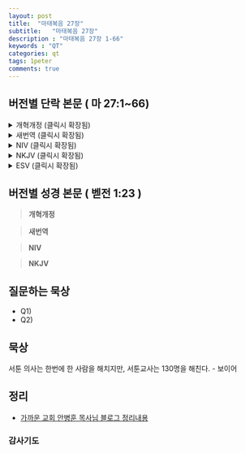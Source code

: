 ```yaml
---
layout: post
title:  "마태복음 27장"
subtitle:   "마태복음 27장"
description : "마태복음 27장 1-66"
keywords : "QT"
categories: qt
tags: 1peter
comments: true
---
```


## 버전별 단락 본문 ( 마 27:1~66)

<details>
<summary> 개혁개정 (클릭시 확장됨)</summary>
<div markdown="1">

>* 1 :  
새벽에 모든 대제사장과 백성의 장로들이 예수를 죽이려고 함께 의논하고
>* 2 :  
결박하여 끌고 가서 총독 빌라도에게 넘겨 주니라
>* 3 :  
그 때에 예수를 판 유다가 그의 정죄됨을 보고 스스로 뉘우쳐 그 은 삼십을 대제사장들과 장로들에게 도로 갖다 주며
>* 4 :  
이르되 내가 무죄한 피를 팔고 죄를 범하였도다 하니 그들이 이르되 그것이 우리에게 무슨 상관이냐 네가 당하라 하거늘
>* 5 :  
유다가 은을 성소에 던져 넣고 물러가서 스스로 목매어 죽은지라
>* 6 :  
대제사장들이 그 은을 거두며 이르되 이것은 핏값이라 성전고에 넣어 둠이 옳지 않다 하고
>* 7 :  
의논한 후 이것으로 토기장이의 밭을 사서 나그네의 묘지를 삼았으니
>* 8 :  
그러므로 오늘날까지 그 밭을 피밭이라 일컫느니라
>* 9 :  
이에 선지자 예레미야를 통하여 하신 말씀이 이루어졌나니 일렀으되 그들이 그 가격 매겨진 자 곧 이스라엘 자손 중에서 가격 매긴 자의 가격 곧 은 삼십을 가지고
>* 10 :  
토기장이의 밭 값으로 주었으니 이는 주께서 내게 명하신 바와 같으니라 하였더라
>* 11 :  
예수께서 총독 앞에 섰으매 총독이 물어 이르되 네가 유대인의 왕이냐 예수께서 대답하시되 네 말이 옳도다 하시고
>* 12 :  
대제사장들과 장로들에게 고발을 당하되 아무 대답도 아니하시는지라
>* 13 :  
이에 빌라도가 이르되 그들이 너를 쳐서 얼마나 많은 것으로 증언하는지 듣지 못하느냐 하되
>* 14 :  
한 마디도 대답하지 아니하시니 총독이 크게 놀라워하더라
>* 15 :  
명절이 되면 총독이 무리의 청원대로 죄수 한 사람을 놓아 주는 전례가 있더니
>* 16 :  
그 때에 바라바라 하는 유명한 죄수가 있는데
>* 17 :  
그들이 모였을 때에 빌라도가 물어 이르되 너희는 내가 누구를 너희에게 놓아 주기를 원하느냐 바라바냐 그리스도라 하는 예수냐 하니
>* 18 :  
이는 그가 그들의 시기로 예수를 넘겨 준 줄 앎이더라
>* 19 :  
총독이 재판석에 앉았을 때에 그의 아내가 사람을 보내어 이르되 저 옳은 사람에게 아무 상관도 하지 마옵소서 오늘 꿈에 내가 그 사람으로 인하여 애를 많이 태웠나이다 하더라
>* 20 :  
대제사장들과 장로들이 무리를 권하여 바라바를 달라 하게 하고 예수를 죽이자 하게 하였더니
>* 21 :  
총독이 대답하여 이르되 둘 중의 누구를 너희에게 놓아 주기를 원하느냐 이르되 바라바로소이다
>* 22 :  
빌라도가 이르되 그러면 그리스도라 하는 예수를 내가 어떻게 하랴 그들이 다 이르되 십자가에 못 박혀야 하겠나이다
>* 23 :  
빌라도가 이르되 어찜이냐 무슨 악한 일을 하였느냐 그들이 더욱 소리 질러 이르되 십자가에 못 박혀야 하겠나이다 하는지라
>* 24 :  
빌라도가 아무 성과도 없이 도리어 민란이 나려는 것을 보고 물을 가져다가 무리 앞에서 손을 씻으며 이르되 이 사람의 피에 대하여 나는 무죄하니 너희가 당하라
>* 25 :  
백성이 다 대답하여 이르되 그 피를 우리와 우리 자손에게 돌릴지어다 하거늘
>* 26 :  
이에 바라바는 그들에게 놓아 주고 예수는 채찍질하고 십자가에 못 박히게 넘겨 주니라
>* 27 :  
이에 총독의 군병들이 예수를 데리고 관정 안으로 들어가서 온 군대를 그에게로 모으고
>* 28 :  
그의 옷을 벗기고 홍포를 입히며
>* 29 :  
가시관을 엮어 그 머리에 씌우고 갈대를 그 오른손에 들리고 그 앞에서 무릎을 꿇고 희롱하여 이르되 유대인의 왕이여 평안할지어다 하며
>* 30 :  
그에게 침 뱉고 갈대를 빼앗아 그의 머리를 치더라
>* 31 :  
희롱을 다 한 후 홍포를 벗기고 도로 그의 옷을 입혀 십자가에 못 박으려고 끌고 나가니라
>* 32 :  
나가다가 시몬이란 구레네 사람을 만나매 그에게 예수의 십자가를 억지로 지워 가게 하였더라
>* 33 :  
골고다 즉 해골의 곳이라는 곳에 이르러
>* 34 :  
쓸개 탄 포도주를 예수께 주어 마시게 하려 하였더니 예수께서 맛보시고 마시고자 하지 아니하시더라
>* 35 :  
그들이 예수를 십자가에 못 박은 후에 그 옷을 제비 뽑아 나누고
>* 36 :  
거기 앉아 지키더라
>* 37 :  
그 머리 위에 이는 유대인의 왕 예수라 쓴 죄패를 붙였더라
>* 38 :  
이 때에 예수와 함께 강도 둘이 십자가에 못 박히니 하나는 우편에, 하나는 좌편에 있더라
>* 39 :  
지나가는 자들은 자기 머리를 흔들며 예수를 모욕하여
>* 40 :  
이르되 성전을 헐고 사흘에 짓는 자여 네가 만일 하나님의 아들이어든 자기를 구원하고 십자가에서 내려오라 하며
>* 41 :  
그와 같이 대제사장들도 서기관들과 장로들과 함께 희롱하여 이르되
>* 42 :  
그가 남은 구원하였으되 자기는 구원할 수 없도다 그가 이스라엘의 왕이로다 지금 십자가에서 내려올지어다 그리하면 우리가 믿겠노라
>* 43 :  
그가 하나님을 신뢰하니 하나님이 원하시면 이제 그를 구원하실지라 그의 말이 나는 하나님의 아들이라 하였도다 하며
>* 44 :  
함께 십자가에 못 박힌 강도들도 이와 같이 욕하더라
>* 45 :  
제육시로부터 온 땅에 어둠이 임하여 제구시까지 계속되더니
>* 46 :  
제구시쯤에 예수께서 크게 소리 질러 이르시되 엘리 엘리 라마 사박다니 하시니 이는 곧 나의 하나님, 나의 하나님, 어찌하여 나를 버리셨나이까 하는 뜻이라
>* 47 :  
거기 섰던 자 중 어떤 이들이 듣고 이르되 이 사람이 엘리야를 부른다 하고
>* 48 :  
그 중의 한 사람이 곧 달려가서 해면을 가져다가 신 포도주에 적시어 갈대에 꿰어 마시게 하거늘
>* 49 :  
그 남은 사람들이 이르되 가만 두라 엘리야가 와서 그를 구원하나 보자 하더라
>* 50 :  
예수께서 다시 크게 소리 지르시고 영혼이 떠나시니라
>* 51 :  
이에 성소 휘장이 위로부터 아래까지 찢어져 둘이 되고 땅이 진동하며 바위가 터지고
>* 52 :  
무덤들이 열리며 자던 성도의 몸이 많이 일어나되
>* 53 :  
예수의 부활 후에 그들이 무덤에서 나와서 거룩한 성에 들어가 많은 사람에게 보이니라
>* 54 :  
백부장과 및 함께 예수를 지키던 자들이 지진과 그 일어난 일들을 보고 심히 두려워하여 이르되 이는 진실로 하나님의 아들이었도다 하더라
>* 55 :  
예수를 섬기며 갈릴리에서부터 따라온 많은 여자가 거기 있어 멀리서 바라보고 있으니
>* 56 :  
그 중에는 막달라 마리아와 또 야고보와 요셉의 어머니 마리아와 또 세베대의 아들들의 어머니도 있더라
>* 57 :  
저물었을 때에 아리마대의 부자 요셉이라 하는 사람이 왔으니 그도 예수의 제자라
>* 58 :  
빌라도에게 가서 예수의 시체를 달라 하니 이에 빌라도가 내주라 명령하거늘
>* 59 :  
요셉이 시체를 가져다가 깨끗한 세마포로 싸서
>* 60 :  
바위 속에 판 자기 새 무덤에 넣어 두고 큰 돌을 굴려 무덤 문에 놓고 가니
>* 61 :  
거기 막달라 마리아와 다른 마리아가 무덤을 향하여 앉았더라
>* 62 :  
그 이튿날은 준비일 다음 날이라 대제사장들과 바리새인들이 함께 빌라도에게 모여 이르되
>* 63 :  
주여 저 속이던 자가 살아 있을 때에 말하되 내가 사흘 후에 다시 살아나리라 한 것을 우리가 기억하노니
>* 64 :  
그러므로 명령하여 그 무덤을 사흘까지 굳게 지키게 하소서 그의 제자들이 와서 시체를 도둑질하여 가고 백성에게 말하되 그가 죽은 자 가운데서 살아났다 하면 후의 속임이 전보다 더 클까 하나이다 하니
>* 65 :  
빌라도가 이르되 너희에게 경비병이 있으니 가서 힘대로 굳게 지키라 하거늘
>* 66 :  
그들이 경비병과 함께 가서 돌을 인봉하고 무덤을 굳게 지키니라

</div>
</details>

<details>
<summary> 새번역 (클릭시 확장됨)</summary>
<div markdown="1">

>* 1 :  
새벽이 되어서, 대제사장들과 백성의 장로들이 모두 예수를 죽이기로 결의하였다.
>* 2 :  
그들은 예수를 결박하여 끌고 가서, 총독 빌라도에게 넘겨주었다.
>* 3 :  
그 때에, 예수를 넘겨준 유다는, 그가 유죄 판결을 받으신 것을 보고 뉘우쳐, 그 은돈 서른 닢을 대제사장들과 장로들에게 돌려주고,
>* 4 :  
말하였다. "내가 죄 없는 피를 팔아 넘김으로 죄를 지었소." 그러나 그들은 "그것이 우리와 무슨 상관이요? 그대의 문제요" 하고 말하였다.
>* 5 :  
유다는 그 은돈을 성전에 내던지고 물러가서, 스스로 목을 매달아 죽었다.
>* 6 :  
대제사장들은 그 은돈을 거두고 말하였다. "이것은 피 값이니, 성전 금고에 넣으면 안 되오."
>* 7 :  
그들은 의논한 끝에, 그 돈으로 토기장이의 밭을 사서, 나그네들의 묘지로 사용하기로 하였다.
>* 8 :  
그 밭은 오늘날까지 피밭이라고 한다.
>* 9 :  
그래서 예언자 예레미야를 시켜서 하신 말씀이 이루어졌다. "그들이 은돈 서른 닢, 곧 이스라엘 자손이 값을 매긴 사람의 몸값을 받아서,
>* 10 :  
그것을 주고 토기장이의 밭을 샀으니, 주님께서 내게 지시하신 그대로다."
>* 11 :  
예수께서 총독 앞에 서시니, 총독이 예수께 물었다. "당신이 유대인의 왕이오?" 그러나 예수께서는 "당신이 그렇게 말하고 있소" 하고 말씀하셨다.
>* 12 :  
예수께서는 대제사장들과 장로들이 고발하는 말에는 아무 대답도 하지 않으셨다.
>* 13 :  
그 때에 빌라도가 예수께 말하였다. "사람들이 저렇게 여러 가지로 당신에게 불리한 증언을 하는데, 들리지 않소?"
>* 14 :  
예수께서 한 마디도, 단 한 가지 고발에도 대답하지 않으시니, 총독은 매우 이상히 여겼다.
>* 15 :  
명절 때마다 총독이 무리가 원하는 죄수 하나를 놓아주는 관례가 있었다.
>* 16 :  
그런데 그 때에 [예수] 바라바라고 하는 소문난 죄수가 있었다.
>* 17 :  
무리가 모였을 때에, 빌라도가 그들에게 말하였다. "여러분은, 내가 누구를 놓아주기를 바라오? 바라바 [예수]요? 그리스도라고 하는 예수요?"
>* 18 :  
빌라도는, 그들이 시기하여 예수를 넘겨주었음을 알았던 것이다.
>* 19 :  
빌라도가 재판석에 앉아 있을 때에, 그의 아내가 사람을 보내어 말을 전하였다. "당신은 그 옳은 사람에게 아무 관여도 하지 마세요. 지난 밤 꿈에 내가 그 사람 때문에 몹시 괴로웠어요."
>* 20 :  
그러나 대제사장들과 장로들은 무리를 구슬러서, 바라바를 놓아달라고 하고, 예수를 죽이라고 요청하게 하였다.
>* 21 :  
총독이 그들에게 물었다. "이 두 사람 가운데서, 누구를 놓아주기를 바라오?" 그들이 말하였다. "바라바요."
>* 22 :  
그 때에 빌라도가 그들에게 말하였다. "그러면 그리스도라고 하는 예수는, 나더러 어떻게 하라는 거요?" 그들이 모두 말하였다. "그를 십자가에 못박으시오."
>* 23 :  
빌라도가 말하였다. "정말 이 사람이 무슨 나쁜 일을 하였소?" 사람들이 더욱 큰 소리로 외쳤다. "십자가에 못박으시오."
>* 24 :  
빌라도는, 자기로서는 어찌할 도리가 없다는 것과 또 민란이 일어나려는 것을 보고, 물을 가져다가 무리 앞에서 손을 씻고 말하였다. "나는 이 사람의 피에 대하여 책임이 없으니, 여러분이 알아서 하시오."
>* 25 :  
그러자 온 백성이 대답하였다. "그 사람의 피를 우리와 우리 자손에게 돌리시오."
>* 26 :  
그래서 빌라도는 그들에게, 바라바는 놓아주고, 예수는 채찍질한 뒤에 십자가에 처형하라고 넘겨주었다.
>* 27 :  
총독의 병사들이 예수를 총독 관저로 끌고 들어가서, 온 부대를 다 그의 앞에 불러모았다.
>* 28 :  
그리고 예수의 옷을 벗기고, 주홍색 걸침 옷을 걸치게 한 다음에,
>* 29 :  
가시로 면류관을 엮어 그의 머리에 씌우고, 그의 오른손에 갈대를 들게 하였다. 그리고 그분 앞에 무릎을 꿇고, "유대인의 왕 만세!" 하고 말하면서 그를 희롱하였다.
>* 30 :  
또 그들은 그에게 침을 뱉고, 갈대를 빼앗아서, 머리를 쳤다.
>* 31 :  
이렇게 희롱한 다음에, 그들은 주홍 옷을 벗기고, 그의 옷을 도로 입혔다. 그리고 십자가에 못박으려고, 그를 끌고 나갔다.
>* 32 :  
그들은 나가다가, 시몬이라는 구레네 사람을 만나서, 강제로 예수의 십자가를 지고 가게 하였다.
>* 33 :  
그들은 골고다 곧 '해골 곳'이라는 곳에 이르러서,
>* 34 :  
포도주에 쓸개를 타서, 예수께 드려서 마시게 하였으나, 그는 그 맛을 보시고는, 마시려고 하지 않으셨다.
>* 35 :  
그들은 예수를 십자가에 못박고 나서, 제비를 뽑아서, 그의 옷을 나누어 가졌다.
>* 36 :  
그리고 거기에 앉아서, 그를 지키고 있었다.
>* 37 :  
그리고 그의 머리 위에는 "이 사람은 유대인의 왕 예수다" 이렇게 쓴 죄패를 붙였다.
>* 38 :  
그 때에 강도 두 사람이 예수와 함께 십자가에 못박혔는데, 하나는 그의 오른쪽에, 하나는 그의 왼쪽에 달렸다.
>* 39 :  
지나가는 사람들이 머리를 흔들면서, 예수를 모욕하여
>* 40 :  
말하였다. "성전을 허물고, 사흘만에 짓겠다던 사람아, 네가 하나님의 아들이거든, 너나 구원하여라. 십자가에서 내려와 보아라."
>* 41 :  
그와 같이, 대제사장들도 율법학자들과 장로들과 함께 조롱하면서 말하였다.
>* 42 :  
"그가 남은 구원하였으나, 자기는 구원하지 못하는가 보다! 그가 이스라엘 왕이시니, 지금 십자가에서 내려오시라지! 그러면 우리가 그를 믿을 터인데!
>* 43 :  
그가 하나님을 의지하였으니, 하나님이 원하시면, 이제 그를 구원하시라지. 그가 말하기를 '나는 하나님의 아들이다' 하였으니 말이다."
>* 44 :  
함께 십자가에 달린 강도들도 마찬가지로 예수를 욕하였다.
>* 45 :  
낮 열두 시부터 어둠이 온 땅을 덮어서, 오후 세 시까지 계속되었다.
>* 46 :  
세 시쯤에 예수께서 큰 소리로 부르짖어 말씀하셨다. "엘리 엘리 라마 사박다니?" 그것은 "나의 하나님, 나의 하나님, 어찌하여 나를 버리셨습니까?"라는 뜻이다.
>* 47 :  
거기에 서 있는 사람들 가운데 몇이 이 말을 듣고서 말하였다. "이 사람이 엘리야를 부르고 있다."
>* 48 :  
그러자 그들 가운데서 한 사람이 곧 달려가서 해면을 가져다가, 신 포도주에 적셔서, 갈대에 꿰어, 그에게 마시게 하였다.
>* 49 :  
그러나 다른 사람들은 "어디 엘리야가 와서, 그를 구하여 주나 두고 보자" 하고 말하였다.
>* 50 :  
예수께서 다시 큰 소리로 외치시고, 숨을 거두셨다.
>* 51 :  
그런데 보아라, 성전 휘장이 위에서 아래까지 두 폭으로 찢어졌다. 그리고 땅이 흔들리고, 바위가 갈라지고,
>* 52 :  
무덤이 열리고, 잠자던 많은 성도의 몸이 살아났다.
>* 53 :  
그리고 그들은, 예수께서 부활하신 뒤에, 무덤에서 나와, 거룩한 도성에 들어가서, 많은 사람에게 나타났다.
>* 54 :  
백부장과 그와 함께 예수를 지키는 사람들이, 지진과 여러 가지 일어난 일들을 보고, 몹시 두려워하여 말하기를 "참으로, 이분은 하나님의 아들이셨다" 하였다.
>* 55 :  
거기에는 많은 여자들이 멀찍이 지켜보고 있었는데, 그들은 예수께 시중을 들면서 갈릴리에서 따라온 사람이었다.
>* 56 :  
그들 가운데는 막달라 출신 마리아와 야고보와 요셉의 어머니 마리아와 세베대의 아들들의 어머니가 있었다.
>* 57 :  
날이 저물었을 때에, 아리마대 출신으로 요셉이라고 하는 한 부자가 왔다. 그도 역시 예수의 제자이다.
>* 58 :  
이 사람이 빌라도에게 가서, 예수의 시신을 내어 달라고 청하니, 빌라도가 내어 주라고 명령하였다.
>* 59 :  
그래서 요셉은 예수의 시신을 가져다가, 깨끗한 삼베로 싸서,
>* 60 :  
바위를 뚫어서 만든 자기의 새 무덤에 모신 다음에, 무덤 어귀에다가 큰 돌을 굴려 놓고 갔다.
>* 61 :  
거기 무덤 맞은편에는 막달라 마리아와 다른 마리아가 앉아 있었다.
>* 62 :  
이튿날 곧 예비일 다음날에, 대제사장들과 바리새파 사람들이 빌라도에게 몰려가서
>* 63 :  
말하였다. "각하, 세상을 미혹하던 그 사람이 살아 있을 때에 사흘 뒤에 자기가 살아날 것이라고 말한 것을, 우리가 기억하고 있습니다.
>* 64 :  
그러니 사흘째 되는 날까지는, 무덤을 단단히 지키라고 명령해 주십시오. 혹시 그의 제자들이 와서, 시체를 훔쳐 가고서는, 백성에게는 '그가 죽은 사람들 가운데서 살아났다' 하고 말할지도 모릅니다. 그렇게 되면, 이번 속임수는 처음 것보다 더 나쁜 영향을 미칠 것입니다."
>* 65 :  
빌라도가 그들에게 말하였다. "경비병을 내줄 터이니, 물러가서 재주껏 지키시오."
>* 66 :  
그들은 물러가서 그 돌을 봉인하고, 경비병을 두어서 무덤을 단단히 지켰다.
</div>
</details>

<details>
<summary> NIV (클릭시 확장됨)</summary>
<div markdown="1">

>* 1 :  
Early in the morning, all the chief priests and the elders of the people made their plans how to have Jesus executed.
>* 2 :  
So they bound him, led him away and handed him over to Pilate the governor.
>* 3 :  
When Judas, who had betrayed him, saw that Jesus was condemned, he was seized with remorse and returned the thirty pieces of silver to the chief priests and the elders.
>* 4 :  
“I have sinned,” he said, “for I have betrayed innocent blood.”
“What is that to us?” they replied. “That’s your responsibility.”
>* 5 :  
So Judas threw the money into the temple and left. Then he went away and hanged himself.
>* 6 :  
The chief priests picked up the coins and said, “It is against the law to put this into the treasury, since it is blood money.”
>* 7 :  
So they decided to use the money to buy the potter’s field as a burial place for foreigners.
>* 8 :  
That is why it has been called the Field of Blood to this day.
>* 9 :  
Then what was spoken by Jeremiah the prophet was fulfilled: “They took the thirty pieces of silver, the price set on him by the people of Israel,
>* 10 :  
and they used them to buy the potter’s field, as the Lord commanded me.”
>* 11 :  
Meanwhile Jesus stood before the governor, and the governor asked him, “Are you the king of the Jews?”
“You have said so,” Jesus replied.
>* 12 :  
When he was accused by the chief priests and the elders, he gave no answer.
>* 13 :  
Then Pilate asked him, “Don’t you hear the testimony they are bringing against you?”
>* 14 :  
But Jesus made no reply, not even to a single charge—to the great amazement of the governor.
>* 15 :  
Now it was the governor’s custom at the festival to release a prisoner chosen by the crowd.
>* 16 :  
At that time they had a well-known prisoner whose name was Jesus Barabbas.
>* 17 :  
So when the crowd had gathered, Pilate asked them, “Which one do you want me to release to you: Jesus Barabbas, or Jesus who is called the Messiah?”
>* 18 :  
For he knew it was out of self-interest that they had handed Jesus over to him.
>* 19 :  
While Pilate was sitting on the judge’s seat, his wife sent him this message: “Don’t have anything to do with that innocent man, for I have suffered a great deal today in a dream because of him.”
>* 20 :  
But the chief priests and the elders persuaded the crowd to ask for Barabbas and to have Jesus executed.
>* 21 :  
“Which of the two do you want me to release to you?” asked the governor.
“Barabbas,” they answered.
>* 22 :  
“What shall I do, then, with Jesus who is called the Messiah?” Pilate asked.
They all answered, “Crucify him!”
>* 23 :  
“Why? What crime has he committed?” asked Pilate.
But they shouted all the louder, “Crucify him!”
>* 24 :  
When Pilate saw that he was getting nowhere, but that instead an uproar was starting, he took water and washed his hands in front of the crowd. “I am innocent of this man’s blood,” he said. “It is your responsibility!”
>* 25 :  
All the people answered, “His blood is on us and on our children!”
>* 26 :  
Then he released Barabbas to them. But he had Jesus flogged, and handed him over to be crucified.
>* 27 :  
Then the governor’s soldiers took Jesus into the Praetorium and gathered the whole company of soldiers around him.
>* 28 :  
They stripped him and put a scarlet robe on him,
>* 29 :  
and then twisted together a crown of thorns and set it on his head. They put a staff in his right hand. Then they knelt in front of him and mocked him. “Hail, king of the Jews!” they said.
>* 30 :  
They spit on him, and took the staff and struck him on the head again and again.
>* 31 :  
After they had mocked him, they took off the robe and put his own clothes on him. Then they led him away to crucify him.
>* 32 :  
As they were going out, they met a man from Cyrene, named Simon, and they forced him to carry the cross.
>* 33 :  
They came to a place called Golgotha (which means “the place of the skull”).
>* 34 :  
There they offered Jesus wine to drink, mixed with gall; but after tasting it, he refused to drink it.
>* 35 :  
When they had crucified him, they divided up his clothes by casting lots.
>* 36 :  
And sitting down, they kept watch over him there.
>* 37 :  
Above his head they placed the written charge against him: this is jesus, the king of the jews.
>* 38 :  
Two rebels were crucified with him, one on his right and one on his left.
>* 39 :  
Those who passed by hurled insults at him, shaking their heads
>* 40 :  
and saying, “You who are going to destroy the temple and build it in three days, save yourself ! Come down from the cross, if you are the Son of God!”
>* 41 :  
In the same way the chief priests, the teachers of the law and the elders mocked him.
>* 42 :  
“He saved others,” they said, “but he can’t save himself ! He’s the king of Israel! Let him come down now from the cross, and we will believe in him.
>* 43 :  
He trusts in God. Let God rescue him now if he wants him, for he said, ‘I am the Son of God.’ ”
>* 44 :  
In the same way the rebels who were crucified with him also heaped insults on him.
>* 45 :  
From noon until three in the afternoon darkness came over all the land.
>* 46 :  
About three in the afternoon Jesus cried out in a loud voice, “Eli, Eli, lema sabachthani?” (which means “My God, my God, why have you forsaken me?”).
>* 47 :  
When some of those standing there heard this, they said, “He’s calling Elijah.”
>* 48 :  
Immediately one of them ran and got a sponge. He filled it with wine vinegar, put it on a staff, and offered it to Jesus to drink.
>* 49 :  
The rest said, “Now leave him alone. Let’s see if Elijah comes to save him.”
>* 50 :  
And when Jesus had cried out again in a loud voice, he gave up his spirit.
>* 51 :  
At that moment the curtain of the temple was torn in two from top to bottom. The earth shook, the rocks split
>* 52 :  
and the tombs broke open. The bodies of many holy people who had died were raised to life.
>* 53 :  
They came out of the tombs after Jesus’ resurrection and went into the holy city and appeared to many people.
>* 54 :  
When the centurion and those with him who were guarding Jesus saw the earthquake and all that had happened, they were terrified, and exclaimed, “Surely he was the Son of God!”
>* 55 :  
Many women were there, watching from a distance. They had followed Jesus from Galilee to care for his needs.
>* 56 :  
Among them were Mary Magdalene, Mary the mother of James and Joseph, and the mother of Zebedee’s sons.
>* 57 :  
As evening approached, there came a rich man from Arimathea, named Joseph, who had himself become a disciple of Jesus.
>* 58 :  
Going to Pilate, he asked for Jesus’ body, and Pilate ordered that it be given to him.
>* 59 :  
Joseph took the body, wrapped it in a clean linen cloth,
>* 60 :  
and placed it in his own new tomb that he had cut out of the rock. He rolled a big stone in front of the entrance to the tomb and went away.
>* 61 :  
Mary Magdalene and the other Mary were sitting there opposite the tomb.
>* 62 :  
The next day, the one after Preparation Day, the chief priests and the Pharisees went to Pilate.
>* 63 :  
“Sir,” they said, “we remember that while he was still alive that deceiver said, ‘After three days I will rise again.’
>* 64 :  
So give the order for the tomb to be made secure until the third day. Otherwise, his disciples may come and steal the body and tell the people that he has been raised from the dead. This last deception will be worse than the first.”
>* 65 :  
“Take a guard,” Pilate answered. “Go, make the tomb as secure as you know how.”
>* 66 :  
So they went and made the tomb secure by putting a seal on the stone and posting the guard.
</div>
</details>

<details>
<summary> NKJV (클릭시 확장됨)</summary>
<div markdown="1">

>* 1 :  
When morning came, all the chief priests and elders of the people plotted against Jesus to put Him to death.
>* 2 :  
And when they had bound Him, they led Him away and delivered Him to Pontius Pilate the governor.
>* 3 :  
Then Judas, His betrayer, seeing that He had been condemned, was remorseful and brought back the thirty pieces of silver to the chief priests and elders,
>* 4 :  
saying, “I have sinned by betraying innocent blood.”
And they said, “What is that to us? You see to it!”
>* 5 :  
Then he threw down the pieces of silver in the temple and departed, and went and hanged himself.
>* 6 :  
But the chief priests took the silver pieces and said, “It is not lawful to put them into the treasury, because they are the price of blood.”
>* 7 :  
And they consulted together and bought with them the potter’s field, to bury strangers in.
>* 8 :  
Therefore that field has been called the Field of Blood to this day.
>* 9 :  
Then was fulfilled what was spoken by Jeremiah the prophet, saying, “And they took the thirty pieces of silver, the value of Him who was priced, whom they of the children of Israel priced,
>* 10 :  
and gave them for the potter’s field, as the Lord directed me.”
>* 11 :  
Now Jesus stood before the governor. And the governor asked Him, saying, “Are You the King of the Jews?”
Jesus said to him, “It is as you say.”
>* 12 :  
And while He was being accused by the chief priests and elders, He answered nothing.
>* 13 :  
Then Pilate said to Him, “Do You not hear how many things they testify against You?”
>* 14 :  
But He answered him not one word, so that the governor marveled greatly.
>* 15 :  
Now at the feast the governor was accustomed to releasing to the multitude one prisoner whom they wished.
>* 16 :  
And at that time they had a notorious prisoner called Barabbas.
>* 17 :  
Therefore, when they had gathered together, Pilate said to them, “Whom do you want me to release to you? Barabbas, or Jesus who is called Christ?”
>* 18 :  
For he knew that they had handed Him over because of envy.
>* 19 :  
While he was sitting on the judgment seat, his wife sent to him, saying, “Have nothing to do with that just Man, for I have suffered many things today in a dream because of Him.”
>* 20 :  
But the chief priests and elders persuaded the multitudes that they should ask for Barabbas and destroy Jesus.
>* 21 :  
The governor answered and said to them, “Which of the two do you want me to release to you?”
They said, “Barabbas!”
>* 22 :  
Pilate said to them, “What then shall I do with Jesus who is called Christ?”
They all said to him, “Let Him be crucified!”
>* 23 :  
Then the governor said, “Why, what evil has He done?”
But they cried out all the more, saying, “Let Him be crucified!”
>* 24 :  
When Pilate saw that he could not prevail at all, but rather that a tumult was rising, he took water and washed his hands before the multitude, saying, “I am innocent of the blood of this just Person. You see to it.”
>* 25 :  
And all the people answered and said, “His blood be on us and on our children.”
>* 26 :  
Then he released Barabbas to them; and when he had scourged Jesus, he delivered Him to be crucified.
>* 27 :  
Then the soldiers of the governor took Jesus into the Praetorium and gathered the whole garrison around Him.
>* 28 :  
And they stripped Him and put a scarlet robe on Him.
>* 29 :  
When they had twisted a crown of thorns, they put it on His head, and a reed in His right hand. And they bowed the knee before Him and mocked Him, saying, “Hail, King of the Jews!”
>* 30 :  
Then they spat on Him, and took the reed and struck Him on the head.
>* 31 :  
And when they had mocked Him, they took the robe off Him, put His own clothes on Him, and led Him away to be crucified.
>* 32 :  
Now as they came out, they found a man of Cyrene, Simon by name. Him they compelled to bear His cross.
>* 33 :  
And when they had come to a place called Golgotha, that is to say, Place of a Skull,
>* 34 :  
they gave Him sour wine mingled with gall to drink. But when He had tasted it, He would not drink.
>* 35 :  
Then they crucified Him, and divided His garments, casting lots, that it might be fulfilled which was spoken by the prophet:
“They divided My garments among them,
And for My clothing they cast lots.”
>* 36 :  
Sitting down, they kept watch over Him there.
>* 37 :  
And they put up over His head the accusation written against Him:
THIS IS JESUS THE KING OF THE JEWS.
>* 38 :  
Then two robbers were crucified with Him, one on the right and another on the left.
>* 39 :  
And those who passed by blasphemed Him, wagging their heads
>* 40 :  
and saying, “You who destroy the temple and build it in three days, save Yourself! If You are the Son of God, come down from the cross.”
>* 41 :  
Likewise the chief priests also, mocking with the scribes and elders, said,
>* 42 :  
“He saved others; Himself He cannot save. If He is the King of Israel, let Him now come down from the cross, and we will believe Him.
>* 43 :  
He trusted in God; let Him deliver Him now if He will have Him; for He said, ‘I am the Son of God.’ ”
>* 44 :  
Even the robbers who were crucified with Him reviled Him with the same thing.
>* 45 :  
Now from the sixth hour until the ninth hour there was darkness over all the land.
>* 46 :  
And about the ninth hour Jesus cried out with a loud voice, saying, “Eli, Eli, lama sabachthani?” that is, “My God, My God, why have You forsaken Me?”
>* 47 :  
Some of those who stood there, when they heard that, said, “This Man is calling for Elijah!”
>* 48 :  
Immediately one of them ran and took a sponge, filled it with sour wine and put it on a reed, and offered it to Him to drink.
>* 49 :  
The rest said, “Let Him alone; let us see if Elijah will come to save Him.”
>* 50 :  
And Jesus cried out again with a loud voice, and yielded up His spirit.
>* 51 :  
Then, behold, the veil of the temple was torn in two from top to bottom; and the earth quaked, and the rocks were split,
>* 52 :  
and the graves were opened; and many bodies of the saints who had fallen asleep were raised;
>* 53 :  
and coming out of the graves after His resurrection, they went into the holy city and appeared to many.
>* 54 :  
So when the centurion and those with him, who were guarding Jesus, saw the earthquake and the things that had happened, they feared greatly, saying, “Truly this was the Son of God!”
>* 55 :  
And many women who followed Jesus from Galilee, ministering to Him, were there looking on from afar,
>* 56 :  
among whom were Mary Magdalene, Mary the mother of James and Joses, and the mother of Zebedee’s sons.
>* 57 :  
Now when evening had come, there came a rich man from Arimathea, named Joseph, who himself had also become a disciple of Jesus.
>* 58 :  
This man went to Pilate and asked for the body of Jesus. Then Pilate commanded the body to be given to him.
>* 59 :  
When Joseph had taken the body, he wrapped it in a clean linen cloth,
>* 60 :  
and laid it in his new tomb which he had hewn out of the rock; and he rolled a large stone against the door of the tomb, and departed.
>* 61 :  
And Mary Magdalene was there, and the other Mary, sitting opposite the tomb.
>* 62 :  
On the next day, which followed the Day of Preparation, the chief priests and Pharisees gathered together to Pilate,
>* 63 :  
saying, “Sir, we remember, while He was still alive, how that deceiver said, ‘After three days I will rise.’
>* 64 :  
Therefore command that the tomb be made secure until the third day, lest His disciples come by night and steal Him away, and say to the people, ‘He has risen from the dead.’ So the last deception will be worse than the first.”
>* 65 :  
Pilate said to them, “You have a guard; go your way, make it as secure as you know how.”
>* 66 :  
So they went and made the tomb secure, sealing the stone and setting the guard.

</div>
</details>

<details>
<summary> ESV (클릭시 확장됨)</summary>
<div markdown="1">

>* 1 :  
When morning came, all the chief priests and the elders of the people took counsel against Jesus to put him to death. 
>* 2 :  
And they bound him and led him away and delivered him over to Pilate the governor.
>* 3 :  
Then when Judas, his betrayer, saw that Jesus was condemned, he changed his mind and brought back the thirty pieces of silver to the chief priests and the elders, 
>* 4 :  
saying, “I have sinned by betraying innocent blood.” They said, “What is that to us? See to it yourself.” 
>* 5 :  
And throwing down the pieces of silver into the temple, he departed, and he went and hanged himself. 
>* 6 :  
But the chief priests, taking the pieces of silver, said, “It is not lawful to put them into the treasury, since it is blood money.” 
>* 7 :  
So they took counsel and bought with them the potter’s field as a burial place for strangers. 
>* 8 :  
Therefore that field has been called the Field of Blood to this day. 
>* 9 :  
Then was fulfilled what had been spoken by the prophet Jeremiah, saying, “And they took the thirty pieces of silver, the price of him on whom a price had been set by some of the sons of Israel, 
>* 10 :  
and they gave them for the potter’s field, as the Lord directed me.”
>* 11 :  
Now Jesus stood before the governor, and the governor asked him, “Are you the King of the Jews?” Jesus said, “You have said so.”
>* 12 :  
But when he was accused by the chief priests and elders, he gave no answer. 
>* 13 :  
Then Pilate said to him, “Do you not hear how many things they testify against you?” 
>* 14 :  
But he gave him no answer, not even to a single charge, so that the governor was greatly amazed.
>* 15 :  
Now at the feast the governor was accustomed to release for the crowd any one prisoner whom they wanted. 
>* 16 :  
And they had then a notorious prisoner called Barabbas. 
>* 17 :  
So when they had gathered, Pilate said to them, “Whom do you want me to release for you: Barabbas, or Jesus who is called Christ?” 
>* 18 :  
For he knew that it was out of envy that they had delivered him up. 
>* 19 :  
Besides, while he was sitting on the judgment seat, his wife sent word to him, “Have nothing to do with that righteous man, for I have suffered much because of him today in a dream.” 
>* 20 :  
Now the chief priests and the elders persuaded the crowd to ask for Barabbas and destroy Jesus. 
>* 21 :  
The governor again said to them, “Which of the two do you want me to release for you?” And they said, “Barabbas.” 
>* 22 :  
Pilate said to them, “Then what shall I do with Jesus who is called Christ?” They all said, “Let him be crucified!” 
>* 23 :  
And he said, “Why, what evil has he done?” But they shouted all the more, “Let him be crucified!”
>* 24 :  
So when Pilate saw that he was gaining nothing, but rather that a riot was beginning, he took water and washed his hands before the crowd, saying, “I am innocent of this man’s blood; see to it yourselves.” 
>* 25 :  
And all the people answered, “His blood be on us and on our children!” 
>* 26 :  
Then he released for them Barabbas, and having scourged Jesus, delivered him to be crucified.
>* 27 :  
Then the soldiers of the governor took Jesus into the governor’s headquarters, and they gathered the whole battalion before him. 
>* 28 :  
And they stripped him and put a scarlet robe on him, 
>* 29 :  
and twisting together a crown of thorns, they put it on his head and put a reed in his right hand. And kneeling before him, they mocked him, saying, “Hail, King of the Jews!” 
>* 30 :  
And they spit on him and took the reed and struck him on the head. 
>* 31 :  
And when they had mocked him, they stripped him of the robe and put his own clothes on him and led him away to crucify him.
>* 32 :  
As they went out, they found a man of Cyrene, Simon by name. They compelled this man to carry his cross. 
>* 33 :  
And when they came to a place called Golgotha (which means Place of a Skull), 
>* 34 :  
they offered him wine to drink, mixed with gall, but when he tasted it, he would not drink it. 
>* 35 :  
And when they had crucified him, they divided his garments among them by casting lots. 
>* 36 :  
Then they sat down and kept watch over him there. 
>* 37 :  
And over his head they put the charge against him, which read, “This is Jesus, the King of the Jews.” 
>* 38 :  
Then two robbers were crucified with him, one on the right and one on the left. 
>* 39 :  
And those who passed by derided him, wagging their heads 
>* 40 :  
and saying, “You who would destroy the temple and rebuild it in three days, save yourself! If you are the Son of God, come down from the cross.” 
>* 41 :  
So also the chief priests, with the scribes and elders, mocked him, saying, 
>* 42 :  
“He saved others; he cannot save himself. He is the King of Israel; let him come down now from the cross, and we will believe in him. 
>* 43 :  
He trusts in God; let God deliver him now, if he desires him. For he said, ‘I am the Son of God.’” 
>* 44 :  
And the robbers who were crucified with him also reviled him in the same way.
>* 45 :  
Now from the sixth hour there was darkness over all the land until the ninth hour.
>* 46 :  
And about the ninth hour Jesus cried out with a loud voice, saying, “Eli, Eli, lema sabachthani?” that is, “My God, my God, why have you forsaken me?”
>* 47 :  
And some of the bystanders, hearing it, said, “This man is calling Elijah.” 
>* 48 :  
And one of them at once ran and took a sponge, filled it with sour wine, and put it on a reed and gave it to him to drink. 
>* 49 :  
But the others said, “Wait, let us see whether Elijah will come to save him.” 
>* 50 :  
And Jesus cried out again with a loud voice and yielded up his spirit.
>* 51 :  
And behold, the curtain of the temple was torn in two, from top to bottom. And the earth shook, and the rocks were split. 
>* 52 :  
The tombs also were opened. And many bodies of the saints who had fallen asleep were raised, 
>* 53 :  
and coming out of the tombs after his resurrection they went into the holy city and appeared to many. 
>* 54 :  
When the centurion and those who were with him, keeping watch over Jesus, saw the earthquake and what took place, they were filled with awe and said, “Truly this was the Son of God!”
>* 55 :  
There were also many women there, looking on from a distance, who had followed Jesus from Galilee, ministering to him, 
>* 56 :  
among whom were Mary Magdalene and Mary the mother of James and Joseph and the mother of the sons of Zebedee.
>* 57 :  
When it was evening, there came a rich man from Arimathea, named Joseph, who also was a disciple of Jesus. 
>* 58 :  
He went to Pilate and asked for the body of Jesus. Then Pilate ordered it to be given to him. 
>* 59 :  
And Joseph took the body and wrapped it in a clean linen shroud 
>* 60 :  
and laid it in his own new tomb, which he had cut in the rock. And he rolled a great stone to the entrance of the tomb and went away. 
>* 61 :  
Mary Magdalene and the other Mary were there, sitting opposite the tomb.
>* 62 :  
The next day, that is, after the day of Preparation, the chief priests and the Pharisees gathered before Pilate 
>* 63 :  
and said, “Sir, we remember how that impostor said, while he was still alive, ‘After three days I will rise.’ 
>* 64 :  
Therefore order the tomb to be made secure until the third day, lest his disciples go and steal him away and tell the people, ‘He has risen from the dead,’ and the last fraud will be worse than the first.” 
>* 65 :  
Pilate said to them, “You have a guard of soldiers. Go, make it as secure as you can.” 
>* 66 :  
So they went and made the tomb secure by sealing the stone and setting a guard.

</div>
</details>


## 버전별 성경 본문 ( 벧전 1:23 )

> **개혁개정**

> **새번역**

> **NIV**

> **NKJV**

## 질문하는 묵상

* Q1) 
* Q2) 

## 묵상
서툰 의사는 한번에 한 사람을 해치지만, 서툰교사는 130명을 해친다. - 보이어

## 정리
* [가까운 교회 안병훈 목사님 블로그 정리내용](https://blog.naver.com/tolerance2018/)

### 감사기도
